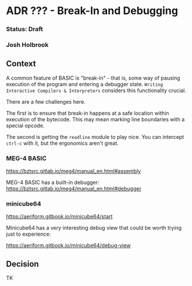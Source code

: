 # ADR ??? - Break-In and Debugging

### Status: Draft

### Josh Holbrook

## Context

A common feature of BASIC is "break-in" - that is, some way of pausing execution of the program and entering a debugger state. `Writing Interactive Compilers & Interpreters` considers this functionality crucial.

There are a few challenges here.

The first is to ensure that break-in happens at a safe location within execution of the bytecode. This may mean marking line boundaries with a special opcode.

The second is getting the `readline` module to play nice. You can intercept `ctrl-c` with it, but the ergonomics aren't great.

### MEG-4 BASIC

<https://bztsrc.gitlab.io/meg4/manual_en.html#assembly>

MEG-4 BASIC has a built-in debugger: <https://bztsrc.gitlab.io/meg4/manual_en.html#debugger>

### minicube64

<https://aeriform.gitbook.io/minicube64/start>

Minicube64 has a *very* interesting debug view that could be worth trying just to experience:

<https://aeriform.gitbook.io/minicube64/debug-view>

## Decision

TK
